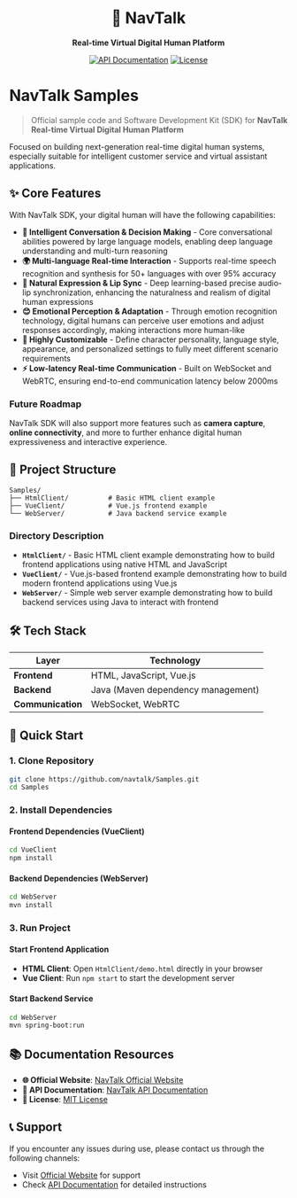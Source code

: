 <div align="center">

# 🚀 NavTalk

**Real-time Virtual Digital Human Platform**

[![API Documentation](https://img.shields.io/badge/API-Documentation-green)](https://www.navtalk.ai/docs)
[![License](https://img.shields.io/badge/License-MIT-green)](https://opensource.org/licenses/MIT)

</div>


# NavTalk Samples

> Official sample code and Software Development Kit (SDK) for **NavTalk Real-time Virtual Digital Human Platform**

Focused on building next-generation real-time digital human systems, especially suitable for intelligent customer service and virtual assistant applications.



## ✨ Core Features

With NavTalk SDK, your digital human will have the following capabilities:

- **🧠 Intelligent Conversation & Decision Making** - Core conversational abilities powered by large language models, enabling deep language understanding and multi-turn reasoning
- **🌍 Multi-language Real-time Interaction** - Supports real-time speech recognition and synthesis for 50+ languages with over 95% accuracy
- **👄 Natural Expression & Lip Sync** - Deep learning-based precise audio-lip synchronization, enhancing the naturalness and realism of digital human expressions
- **😊 Emotional Perception & Adaptation** - Through emotion recognition technology, digital humans can perceive user emotions and adjust responses accordingly, making interactions more human-like
- **🎨 Highly Customizable** - Define character personality, language style, appearance, and personalized settings to fully meet different scenario requirements
- **⚡ Low-latency Real-time Communication** - Built on WebSocket and WebRTC, ensuring end-to-end communication latency below 2000ms

### Future Roadmap

NavTalk SDK will also support more features such as **camera capture**, **online connectivity**, and more to further enhance digital human expressiveness and interactive experience.



## 📁 Project Structure

```
Samples/
├── HtmlClient/          # Basic HTML client example
├── VueClient/           # Vue.js frontend example
└── WebServer/           # Java backend service example
```

### Directory Description

- **`HtmlClient/`** - Basic HTML client example demonstrating how to build frontend applications using native HTML and JavaScript
- **`VueClient/`** - Vue.js-based frontend example demonstrating how to build modern frontend applications using Vue.js
- **`WebServer/`** - Simple web server example demonstrating how to build backend services using Java to interact with frontend


## 🛠️ Tech Stack

| Layer | Technology |
|-------|------------|
| **Frontend** | HTML, JavaScript, Vue.js |
| **Backend** | Java (Maven dependency management) |
| **Communication** | WebSocket, WebRTC |


## 🚀 Quick Start

### 1. Clone Repository

```bash
git clone https://github.com/navtalk/Samples.git
cd Samples
```

### 2. Install Dependencies

#### Frontend Dependencies (VueClient)

```bash
cd VueClient
npm install
```

#### Backend Dependencies (WebServer)

```bash
cd WebServer
mvn install
```

### 3. Run Project

#### Start Frontend Application

- **HTML Client**: Open `HtmlClient/demo.html` directly in your browser
- **Vue Client**: Run `npm start` to start the development server

#### Start Backend Service

```bash
cd WebServer
mvn spring-boot:run
```


## 📚 Documentation Resources

- **🌐 Official Website**: [NavTalk Official Website](https://www.navtalk.ai)
- **📖 API Documentation**: [NavTalk API Documentation](https://navtalk.gitbook.io/api)
- **📄 License**: [MIT License](https://opensource.org/licenses/MIT)


## 📞 Support

If you encounter any issues during use, please contact us through the following channels:

- Visit [Official Website](https://navtalk.ai/support/) for support
- Check [API Documentation](https://navtalk.gitbook.io/api) for detailed instructions

